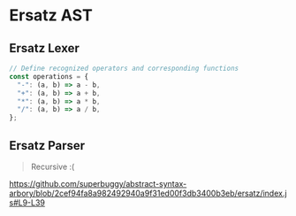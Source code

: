 # Ersatz AST

## Ersatz Lexer

```js
// Define recognized operators and corresponding functions
const operations = {
  "-": (a, b) => a - b,
  "+": (a, b) => a + b,
  "*": (a, b) => a * b,
  "/": (a, b) => a / b,
};
```

## Ersatz Parser

> Recursive :(

https://github.com/superbuggy/abstract-syntax-arbory/blob/2cef94fa8a982492940a9f31ed00f3db3400b3eb/ersatz/index.js#L9-L39
